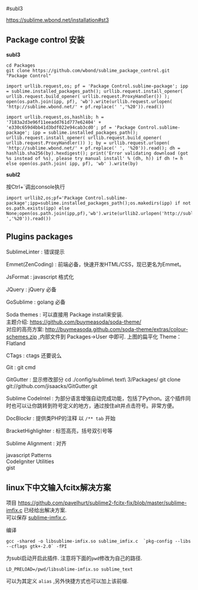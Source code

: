 #subl3

<https://sublime.wbond.net/installation#st3>

## Package control 安装

**subl3** 

	cd Packages
	git clone https://github.com/wbond/sublime_package_control.git "Package Control"

	import urllib.request,os; pf = 'Package Control.sublime-package'; ipp = sublime.installed_packages_path(); urllib.request.install_opener( urllib.request.build_opener( urllib.request.ProxyHandler()) ); open(os.path.join(ipp, pf), 'wb').write(urllib.request.urlopen( 'http://sublime.wbond.net/' + pf.replace(' ','%20')).read())

	import urllib.request,os,hashlib; h = '7183a2d3e96f11eeadd761d777e62404' + 'e330c659d4bb41d3bdf022e94cab3cd0'; pf = 'Package Control.sublime-package'; ipp = sublime.installed_packages_path(); urllib.request.install_opener( urllib.request.build_opener( urllib.request.ProxyHandler()) ); by = urllib.request.urlopen( 'http://sublime.wbond.net/' + pf.replace(' ', '%20')).read(); dh = hashlib.sha256(by).hexdigest(); print('Error validating download (got %s instead of %s), please try manual install' % (dh, h)) if dh != h else open(os.path.join( ipp, pf), 'wb' ).write(by)

**subl2**

按Ctrl+`调出console执行

	import urllib2,os;pf='Package Control.sublime-package';ipp=sublime.installed_packages_path();os.makedirs(ipp) if not os.path.exists(ipp) else None;open(os.path.join(ipp,pf),'wb').write(urllib2.urlopen('http://sublime.wbond.net/'+pf.replace(' ','%20')).read())

## Plugins packages

SublimeLinter
:	错误提示

Emmet(ZenCoding)
: 	前端必备，快速开发HTML/CSS，现已更名为Emmet。

JsFormat
:	javascript 格式化

JQuery
:	jQuery 必备

GoSublime
:	golang 必备

Soda themes
:	可以直接用 Package install来安装.   
	主题介绍: <https://github.com/buymeasoda/soda-theme/>  
	对应的高亮方案: <http://buymeasoda.github.com/soda-theme/extras/colour-schemes.zip> ,内部文件到 Packages->User 中即可.
上图的扁平化 Theme： Flatland

CTags
: 	ctags 还要说么

Git
:	git cmd

GitGutter
:	显示修改部分
	cd ./config/sublime\ text\ 3/Packages/
	git clone git://github.com/jisaacks/GitGutter.git


Sublime CodeIntel
:	 为部分语言增强自动完成功能，包括了Python。这个插件同时也可以让你跳转到符号定义的地方，通过按住alt并点击符号。非常方便。


DocBlockr
: 	提供类PHP的注释 以 `/** tab` 开始

BracketHighlighter
: 	标签高亮，括号双引号等

Sublime Alignment
:   对齐


javascript Patterns  
CodeIgniter Utilities  
gist  




## linux下中文输入fcitx解决方案

项目 <https://github.com/pavelhurt/sublime2-fcitx-fix/blob/master/sublime-imfix.c> 已经给出解决方案.   
可以保存 [sublime-imfix.c](https://raw.github.com/pavelhurt/sublime2-fcitx-fix/master/sublime-imfix.c).

编译

	gcc -shared -o libsublime-imfix.so sublime_imfix.c  `pkg-config --libs --cflags gtk+-2.0` -fPI

为subl启动开启此插件. 注意将下面的`pwd`修改为自己的路径.

	LD_PRELOAD=/pwd/libsublime-imfix.so sublime_text

可以为其定义 `alias` ,另外快捷方式也可以加上该前缀.

